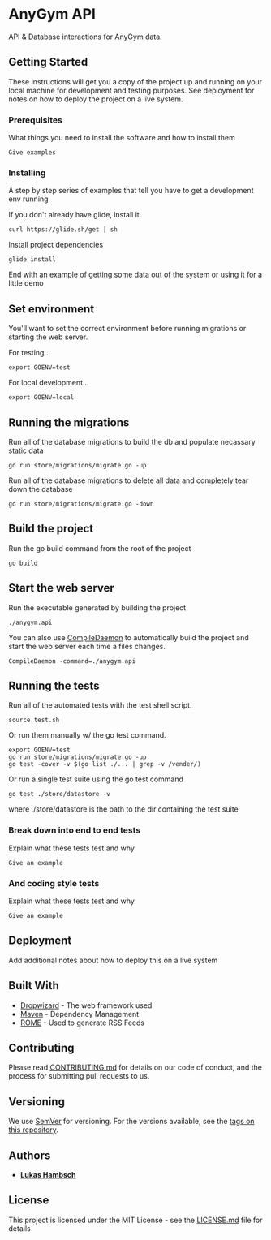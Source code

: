 # AnyGym API

API & Database interactions for AnyGym data.

## Getting Started

These instructions will get you a copy of the project up and running on your local machine for development and testing purposes. See deployment for notes on how to deploy the project on a live system.

### Prerequisites

What things you need to install the software and how to install them

```
Give examples
```

### Installing

A step by step series of examples that tell you have to get a development env running

If you don't already have glide, install it.

```
curl https://glide.sh/get | sh
```

Install project dependencies

```
glide install
```

End with an example of getting some data out of the system or using it for a little demo

## Set environment

You'll want to set the correct environment before running migrations or
starting the web server.

For testing...

```
export GOENV=test
```

For local development...

```
export GOENV=local
```

## Running the migrations

Run all of the database migrations to build the db and populate
necassary static data

```
go run store/migrations/migrate.go -up
```

Run all of the database migrations to delete all data and completely tear down the database

```
go run store/migrations/migrate.go -down
```

## Build the project

Run the go build command from the root of the project

```
go build
```

## Start the web server

Run the executable generated by building the project

```
./anygym.api
```

You can also use [CompileDaemon](https://github.com/githubnemo/CompileDaemon) to automatically build the project and start the web server each time a files changes.

```
CompileDaemon -command=./anygym.api
```

## Running the tests

Run all of the automated tests with the test shell script.

```
source test.sh
```

Or run them manually w/ the go test command.

```
export GOENV=test
go run store/migrations/migrate.go -up
go test -cover -v $(go list ./... | grep -v /vender/)
```

Or run a single test suite using the go test command

```
go test ./store/datastore -v
```

where ./store/datastore is the path to the dir containing the test suite

### Break down into end to end tests

Explain what these tests test and why

```
Give an example
```

### And coding style tests

Explain what these tests test and why

```
Give an example
```

## Deployment

Add additional notes about how to deploy this on a live system

## Built With

* [Dropwizard](http://www.dropwizard.io/1.0.2/docs/) - The web framework used
* [Maven](https://maven.apache.org/) - Dependency Management
* [ROME](https://rometools.github.io/rome/) - Used to generate RSS Feeds

## Contributing

Please read [CONTRIBUTING.md](https://gist.github.com/PurpleBooth/b24679402957c63ec426) for details on our code of conduct, and the process for submitting pull requests to us.

## Versioning

We use [SemVer](http://semver.org/) for versioning. For the versions available, see the [tags on this repository](https://github.com/your/project/tags).

## Authors

* [**Lukas Hambsch**](https://github.com/lukashambsch)

## License

This project is licensed under the MIT License - see the [LICENSE.md](LICENSE.md) file for details
